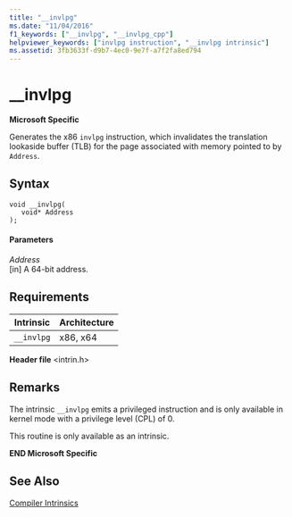 ```yaml
---
title: "__invlpg"
ms.date: "11/04/2016"
f1_keywords: ["__invlpg", "__invlpg_cpp"]
helpviewer_keywords: ["invlpg instruction", "__invlpg intrinsic"]
ms.assetid: 3fb3633f-d9b7-4ec0-9e7f-a7f2fa8ed794
---
```

# __invlpg

**Microsoft Specific**

Generates the x86 `invlpg` instruction, which invalidates the translation lookaside buffer (TLB) for the page associated with memory pointed to by `Address`.

## Syntax

```
void __invlpg(
   void* Address
);
```

#### Parameters

*Address*<br/>
[in] A 64-bit address.

## Requirements

|Intrinsic|Architecture|
|---------------|------------------|
|`__invlpg`|x86, x64|

**Header file** \<intrin.h>

## Remarks

The intrinsic `__invlpg` emits a privileged instruction and is only available in kernel mode with a privilege level (CPL) of 0.

This routine is only available as an intrinsic.

**END Microsoft Specific**

## See Also

[Compiler Intrinsics](../intrinsics/compiler-intrinsics.md)
